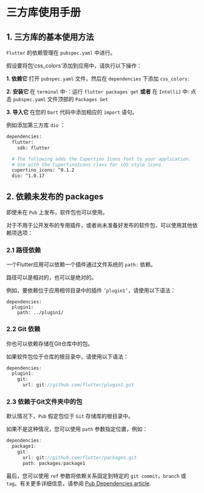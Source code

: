 # 三方库使用手册



## 1. 三方库的基本使用方法

`Flutter` 的依赖管理在 `pubspec.yaml` 中进行。

假设要将包’css_colors’添加到应用中，请执行以下操作：

 **1. 依赖它**
 打开 `pubspec.yaml` 文件，然后在 `dependencies` 下添加 `css_colors:`

**2. 安装它**
 在 `terminal` 中·：运行 `flutter packages get`
 **或者**
 在 `IntelliJ` 中: 点击 `pubspec.yaml` 文件顶部的 `Packages Get`

**3. 导入它**
 在您的 `Dart` 代码中添加相应的 `import` 语句。



例如添加第三方库 `dio` ：

```bash
dependencies:
  flutter:
    sdk: flutter

  # The following adds the Cupertino Icons font to your application.
  # Use with the CupertinoIcons class for iOS style icons.
  cupertino_icons: ^0.1.2
  dio: ^1.0.17
```



## 2. 依赖未发布的 packages



即使未在 `Pub` 上发布，软件包也可以使用。

对于不用于公开发布的专用插件，或者尚未准备好发布的软件包，可以使用其他依赖项选项：

###  2.1 路径依赖

 一个Flutter应用可以依赖一个插件通过文件系统的 `path:` 依赖。

路径可以是相对的，也可以是绝对的。

例如，要依赖位于应用相邻目录中的插件 `’plugin1’`，请使用以下语法：

```undefined
dependencies:
  plugin1:
    path: ../plugin1/
```



### 2.2 Git 依赖

 你也可以依赖存储在Git仓库中的包。

如果软件包位于仓库的根目录中，请使用以下语法：

```cpp
dependencies:
  plugin1:
    git:
      url: git://github.com/flutter/plugin1.git
```



### 2.3 依赖于Git文件夹中的包

默认情况下，`Pub` 假定包位于 `Git` 存储库的根目录中。

如果不是这种情况，您可以使用 `path` 参数指定位置，例如：

```cpp
dependencies:
  package1:
    git:
      url: git://github.com/flutter/packages.git
      path: packages/package1        
```

最后，您可以使用 `ref` 参数将依赖关系固定到特定的 `git commit`，`branch` 或 `tag`。有关更多详细信息，请参阅 [Pub Dependencies article](https://links.jianshu.com/go?to=https%3A%2F%2Fwww.dartlang.org%2Ftools%2Fpub%2Fdependencies).

